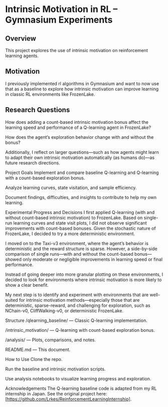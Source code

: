 # Intrinsic Motivation in RL – Gymnasium Experiments

## Overview
This project explores the use of intrinsic motivation on reinforcement learning agents.

## Motivation
I previously implemented rl algorithms in Gymnasium and want to now use that as a baseline to explore how intrinsic motivation can improve learning in classic RL environments like FrozenLake.

## Research Questions
How does adding a count-based intrinsic motivation bonus affect the learning speed and performance of a Q-learning agent in FrozenLake?

How does the agent’s exploration behavior change with and without the bonus?

Additionally, I reflect on larger questions—such as how agents might learn to adapt their own intrinsic motivation automatically (as humans do)—as future research directions.

Project Goals
Implement and compare baseline Q-learning and Q-learning with a count-based exploration bonus.

Analyze learning curves, state visitation, and sample efficiency.

Document findings, difficulties, and insights to contribute to help my own learning.

Experimental Progress and Decisions
I first applied Q-learning (with and without count-based intrinsic motivation) to FrozenLake. Based on single-run learning curves and state visit plots, I did not observe significant improvements with count-based bonuses. Given the stochastic nature of FrozenLake, I decided to try a more deterministic environment.

I moved on to the Taxi-v3 environment, where the agent’s behavior is deterministic and the reward structure is sparse. However, a side-by-side comparison of single runs—with and without the count-based bonus—showed only moderate or negligible improvements in learning speed or final performance.

Instead of going deeper into more granular plotting on these environments, I decided to look for environments where intrinsic motivation is more likely to show a clear benefit.

My next step is to identify and experiment with environments that are well-suited for intrinsic motivation methods—especially those that are deterministic, sparse-reward, and challenging for exploration, such as NChain-v0, CliffWalking-v0, or deterministic FrozenLake.

Structure
/qlearning_baseline/ — Classic Q-learning implementation.

/intrinsic_motivation/ — Q-learning with count-based exploration bonus.

/analysis/ — Plots, comparisons, and notes.

README.md — This document.

How to Use
Clone the repo.

Run the baseline and intrinsic motivation scripts.

Use analysis notebooks to visualize learning progress and exploration.


Acknowledgements
The Q-learning baseline code is adapted from my RL internship in Japan.
See the original project here: [https://github.com/Lrkes/ReinforcementLearningInternship].
